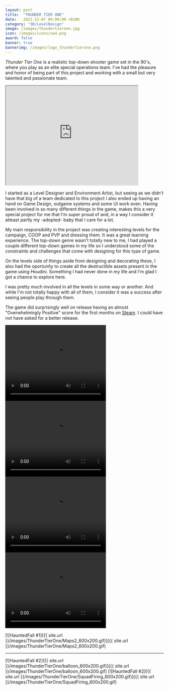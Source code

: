 ```yaml
---
layout: post
title:  "THUNDER TIER ONE"
date:   2021-12-07 00:00:00 +0100
category: "3D/LevelDesign"
image: /images/thundertierone.jpg
icon: /images/icons/ue4.png
award: false
banner: true
bannerimg: /images/logo_thundertierone.png
---
```


_Thunder Tier One_ is a realistic top-down shooter game set in the 90's, where you play as an elite special operations team. I've had the pleasure and honor of being part of this project and working with a small but very talented and passionate team.

<iframe width="420" height="315"
src="https://www.youtube.com/watch?v=YVgFHnhc_yc">
</iframe>

I started as a Level Designer and Environment Artist, but seeing as we didn't have that big of a team dedicated to this project I also ended up having an hand on Game Design, outgame systems and some UI work even.
Having been involved in so many different things in the game, makes this a very special project for me that I'm super proud of and, in a way I consider it atleast partly my -adopted- baby that I care for a lot.

My main responsibility in the project was creating interesting levels for the campaign, COOP and PVP and dressing them. It was a great learning experience. The top-down genre wasn't totally new to me, I had played a couple different top-down games in my life so I understood some of the constraints and challenges that come with designing for this type of game. 

On the levels side of things aside from designing and decorating these, I also had the oportunity to create all the destructible assets present in the game using Houdini. Something I had never done in my life and I'm glad I got a chance to explore here.


I was pretty much involved in all the levels in some way or another. And while I'm not totally happy with all of them, I consider it was a success after seeing people play through them.

The game did surprisingly well on release having an almost "Overwhelmingly Positive" score for the first months on <a href="(https://store.steampowered.com/app/377300/Thunder_Tier_One/)">Steam</a>. I could have not have asked for a better release.

<video width="320" height="240" controls>
  <source src="/images/ThunderTierOne/gif1.mp4" type="video/mp4">
</video>

<video width="320" height="240" controls>
  <source src="/images/ThunderTierOne/gif2.mp4" type="video/mp4">
</video>
<video width="320" height="240" controls>
  <source src="/images/ThunderTierOne/gif3.mp4" type="video/mp4">
</video><video width="320" height="240" controls>
  <source src="/images/ThunderTierOne/gif4.mp4" type="video/mp4">
</video>

[![HauntedFall #1]({{ site.url }}/images/ThunderTierOne/Maps2_600x200.gif)]({{ site.url }}/images/ThunderTierOne/Maps2_600x200.gif)
<hr>
[![HauntedFall #2]({{ site.url }}/images/ThunderTierOne/balloon_600x200.gif)]({{ site.url }}/images/ThunderTierOne/balloon_600x200.gif)
[![HauntedFall #2]({{ site.url }}/images/ThunderTierOne/SquadFiring_600x200.gif)]({{ site.url }}/images/ThunderTierOne/SquadFiring_600x200.gif)
